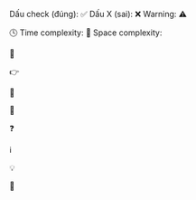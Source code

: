 Dấu check (đúng): ✅
Dấu X (sai): ❌
Warning: ⚠️

🕓 Time complexity: 
💾 Space complexity:

👏

👉

🧠

🧩

❓

ℹ️


💡

🔗